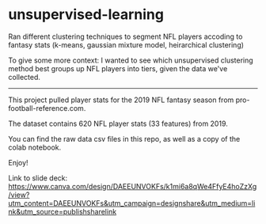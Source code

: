# unsupervised-learning
Ran different clustering techniques to segment NFL players accoding to fantasy stats (k-means, gaussian mixture model, heirarchical clustering)

To give some more context:
I wanted to see which unsupervised clustering method best groups up NFL players into tiers, given the data we've collected.

----
This project pulled player stats for the 2019 NFL fantasy season from pro-football-reference.com.

The dataset contains 620 NFL player stats (33 features) from 2019.

You can find the raw data csv files in this repo, as well as a copy of the colab notebook.

Enjoy!

Link to slide deck:
https://www.canva.com/design/DAEEUNVOKFs/k1mi6a8qWe4FfyE4hoZzXg/view?utm_content=DAEEUNVOKFs&utm_campaign=designshare&utm_medium=link&utm_source=publishsharelink
